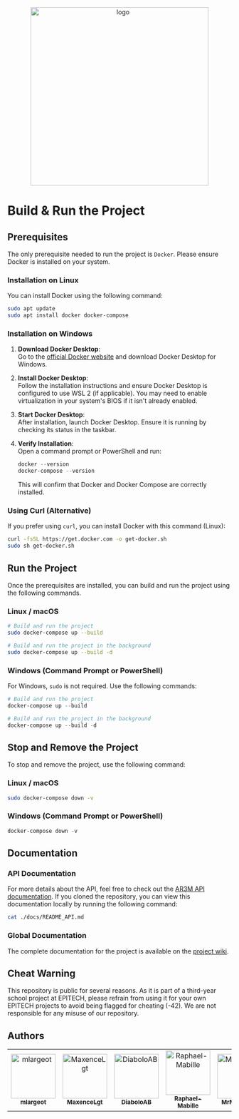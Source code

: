 <div style="text-align:center">
  <img src="https://github.com/user-attachments/assets/f92370ae-196c-437a-8437-972641222206" width="400" alt="logo"/>
</div>

# Build & Run the Project

## Prerequisites

The only prerequisite needed to run the project is `Docker`. Please ensure Docker is installed on your system.

### Installation on Linux

You can install Docker using the following command:

```bash
sudo apt update
sudo apt install docker docker-compose
```

### Installation on Windows

1. **Download Docker Desktop**:  
   Go to the [official Docker website](https://www.docker.com/products/docker-desktop) and download Docker Desktop for Windows.

2. **Install Docker Desktop**:  
   Follow the installation instructions and ensure Docker Desktop is configured to use WSL 2 (if applicable). You may need to enable virtualization in your system's BIOS if it isn't already enabled.

3. **Start Docker Desktop**:  
   After installation, launch Docker Desktop. Ensure it is running by checking its status in the taskbar.

4. **Verify Installation**:  
   Open a command prompt or PowerShell and run:

   ```powershell
   docker --version
   docker-compose --version
   ```

   This will confirm that Docker and Docker Compose are correctly installed.

### Using Curl (Alternative)

If you prefer using `curl`, you can install Docker with this command (Linux):

```bash
curl -fsSL https://get.docker.com -o get-docker.sh
sudo sh get-docker.sh
```

## Run the Project

Once the prerequisites are installed, you can build and run the project using the following commands.

### Linux / macOS

```bash
# Build and run the project
sudo docker-compose up --build

# Build and run the project in the background
sudo docker-compose up --build -d
```

### Windows (Command Prompt or PowerShell)

For Windows, `sudo` is not required. Use the following commands:

```powershell
# Build and run the project
docker-compose up --build

# Build and run the project in the background
docker-compose up --build -d
```

## Stop and Remove the Project

To stop and remove the project, use the following command:

### Linux / macOS

```bash
sudo docker-compose down -v
```

### Windows (Command Prompt or PowerShell)

```powershell
docker-compose down -v
```

## Documentation
### API Documentation

For more details about the API, feel free to check out the [AR3M API documentation](./docs/README_API.md). If you cloned the repository, you can view this documentation locally by running the following command:

```bash
cat ./docs/README_API.md
```

### Global Documentation

The complete documentation for the project is available on the [project wiki](https://github.com/mlargeot/Area/wiki).

## Cheat Warning

This repository is public for several reasons. As it is part of a third-year school project at EPITECH, please refrain from using it for your own EPITECH projects to avoid being flagged for cheating (-42). We are not responsible for any misuse of our repository.

## Authors

<table>
    <tbody>
        <tr>
            <td align="center">
                <a href="https://github.com/mlargeot">
                    <img src="https://avatars.githubusercontent.com/u/114756247?v=4" width="100px;" alt="mlargeot"/><br />
                    <sub><b>mlargeot</b></sub>
                </a>
            </td>
            <td align="center">
                <a href="https://github.com/MaxenceLgt">
                    <img src="https://avatars.githubusercontent.com/u/114743051?v=4" width="100px;" alt="MaxenceLgt"/><br />
                    <sub><b>MaxenceLgt</b></sub>
                </a>
            </td>
            <td align="center">
                <a href="https://github.com/DiaboloAB">
                    <img src="https://avatars.githubusercontent.com/u/109909203?v=4" width="100px;" alt="DiaboloAB"/><br />
                    <sub><b>DiaboloAB</b></sub>
                </a>
            </td>
            <td align="center">
                <a href="https://github.com/Raphael-Mabille">
                    <img src="https://avatars.githubusercontent.com/u/114739950?v=4" width="100px;" alt="Raphael-Mabille"/><br />
                    <sub><b>Raphael-Mabille</b></sub>
                </a>
            </td>
            <td align="center">
                <a href="https://github.com/MrMarmotte">
                    <img src="https://avatars.githubusercontent.com/u/114657171?v=4" width="100px;" alt="MrMarmotte"/><br />
                    <sub><b>MrMarmotte</b></sub>
                </a>
            </td>
        </tr>
    </tbody>
</table>

